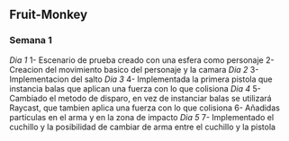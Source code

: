 ## Fruit-Monkey
### Semana 1
*Dia 1*
1- Escenario de prueba creado con una esfera como personaje
2- Creacion del movimiento basico del personaje y la camara
*Dia 2*
3- Implementacion del salto 
*Dia 3*
4- Implementada la primera pistola que instancia balas que aplican una fuerza con lo que colisiona
*Dia 4*
5- Cambiado el metodo de disparo, en vez de instanciar balas se utilizará Raycast, que tambien aplica una fuerza con lo que colisiona
6- Añadidas particulas en el arma y en la zona de impacto
*Dia 5*
7- Implementado el cuchillo y la posibilidad de cambiar de arma entre el cuchillo y la pistola